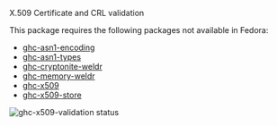 X.509 Certificate and CRL validation

This package requires the following packages not available in Fedora:

* [ghc-asn1-encoding](../ghc-asn1-encoding)
* [ghc-asn1-types](../ghc-asn1-types)
* [ghc-cryptonite-weldr](../ghc-cryptonite-weldr)
* [ghc-memory-weldr](../ghc-memory-weldr)
* [ghc-x509](../ghc-x509)
* [ghc-x509-store](../ghc-x509-store)

![ghc-x509-validation status](https://copr.fedorainfracloud.org/coprs/dshea/bdcs-haskell-deps/package/ghc-x509-status/status_image/last_build.png)
